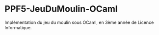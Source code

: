 # PPF5-JeuDuMoulin-OCaml

Implémentation du jeu du moulin sous OCaml, en 3ème année de Licence Informatique.